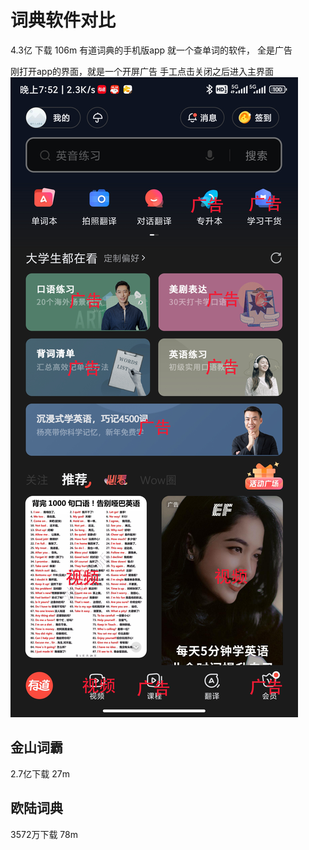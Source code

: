 # 词典软件对比

4.3亿 下载
106m
有道词典的手机版app
就一个查单词的软件， 全是广告

刚打开app的界面，就是一个开屏广告
手工点击关闭之后进入主界面
![有道词典界面截图](./../../assets/youdaocidian/youdao.dict.png)


## 金山词霸
2.7亿下载
27m

## 欧陆词典
3572万下载
78m